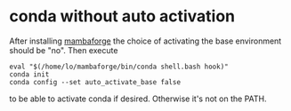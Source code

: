 # conda without auto activation

After installing [mambaforge](https://github.com/conda-forge/miniforge) the choice of activating the base environment should be "no". Then execute

```
eval "$(/home/lo/mambaforge/bin/conda shell.bash hook)"
conda init
conda config --set auto_activate_base false
```

to be able to activate conda if desired. Otherwise it's not on the PATH.
